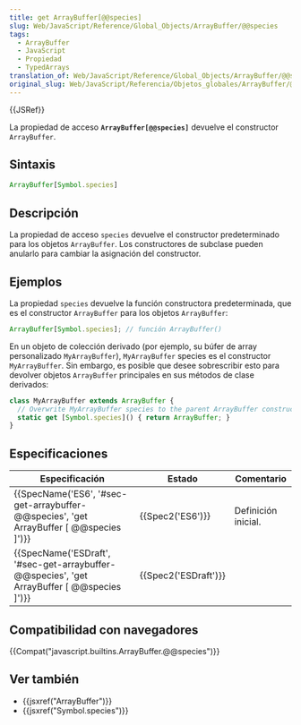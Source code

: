 ```yaml
---
title: get ArrayBuffer[@@species]
slug: Web/JavaScript/Reference/Global_Objects/ArrayBuffer/@@species
tags:
  - ArrayBuffer
  - JavaScript
  - Propiedad
  - TypedArrays
translation_of: Web/JavaScript/Reference/Global_Objects/ArrayBuffer/@@species
original_slug: Web/JavaScript/Referencia/Objetos_globales/ArrayBuffer/@@species
---
```

{{JSRef}}

La propiedad de acceso **`ArrayBuffer[@@species]`** devuelve el constructor `ArrayBuffer`.

## Sintaxis

```js
ArrayBuffer[Symbol.species]
```

## Descripción

La propiedad de acceso `species` devuelve el constructor predeterminado para los objetos `ArrayBuffer`. Los constructores de subclase pueden anularlo para cambiar la asignación del constructor.

## Ejemplos

La propiedad `species` devuelve la función constructora predeterminada, que es el constructor `ArrayBuffer` para los objetos `ArrayBuffer`:

```js
ArrayBuffer[Symbol.species]; // función ArrayBuffer()
```

En un objeto de colección derivado (por ejemplo, su búfer de array personalizado `MyArrayBuffer`), `MyArrayBuffer` species es el constructor `MyArrayBuffer`. Sin embargo, es posible que desee sobrescribir esto para devolver objetos `ArrayBuffer` principales en sus métodos de clase derivados:

```js
class MyArrayBuffer extends ArrayBuffer {
  // Overwrite MyArrayBuffer species to the parent ArrayBuffer constructor
  static get [Symbol.species]() { return ArrayBuffer; }
}
```

## Especificaciones

| Especificación                                                                                                           | Estado                       | Comentario          |
| ------------------------------------------------------------------------------------------------------------------------ | ---------------------------- | ------------------- |
| {{SpecName('ES6', '#sec-get-arraybuffer-@@species', 'get ArrayBuffer [ @@species ]')}}     | {{Spec2('ES6')}}         | Definición inicial. |
| {{SpecName('ESDraft', '#sec-get-arraybuffer-@@species', 'get ArrayBuffer [ @@species ]')}} | {{Spec2('ESDraft')}} |                     |

## Compatibilidad con navegadores

{{Compat("javascript.builtins.ArrayBuffer.@@species")}}

## Ver también

- {{jsxref("ArrayBuffer")}}
- {{jsxref("Symbol.species")}}
